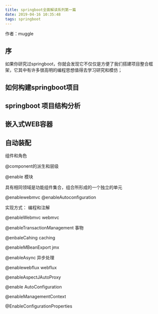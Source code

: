 ```yaml
---
title: springboot全面解读系列第一篇
date: 2019-04-16 10:35:48
tags: springboot
---
```


作者：muggle

## 序

如果你研究过springboot，你就会发现它不仅仅是方便了我们搭建项目整合框架，它其中有许多很高明的编程思想值得去学习研究和模仿；



## 如何构建springboot项目

## springboot 项目结构分析

## 嵌入式WEB容器

## 自动装配 

组件和角色

@component的派生和层级

@enable 模块

具有相同领域是功能组件集合，组合所形成的一个独立的单元

@enablewebmvc @enableAutoconfiguration

实现方式： 编程和注解

@enableWebmvc                     webmvc 

@enableTransactionManagement         事物

@enbaleCahing   caching

@enableMBeanExport   jmx

@enableAsync 异步处理

@enablewebflux   webflux

@enableAspectJAutoProxy

@enable AutoConfiguration

@enableManagementContext

@EnableConfigurationProperties











